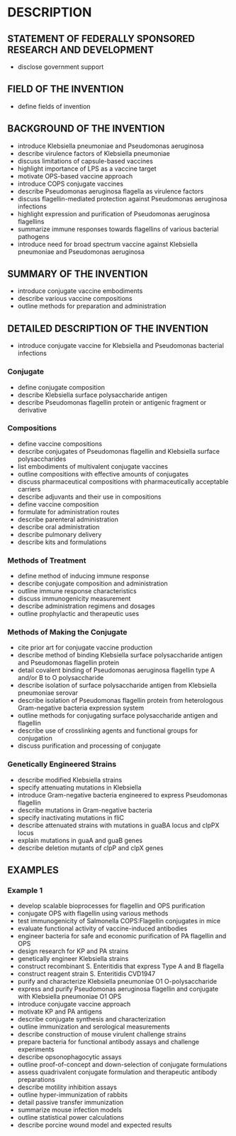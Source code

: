 # DESCRIPTION

## STATEMENT OF FEDERALLY SPONSORED RESEARCH AND DEVELOPMENT

- disclose government support

## FIELD OF THE INVENTION

- define fields of invention

## BACKGROUND OF THE INVENTION

- introduce Klebsiella pneumoniae and Pseudomonas aeruginosa
- describe virulence factors of Klebsiella pneumoniae
- discuss limitations of capsule-based vaccines
- highlight importance of LPS as a vaccine target
- motivate OPS-based vaccine approach
- introduce COPS conjugate vaccines
- describe Pseudomonas aeruginosa flagella as virulence factors
- discuss flagellin-mediated protection against Pseudomonas aeruginosa infections
- highlight expression and purification of Pseudomonas aeruginosa flagellins
- summarize immune responses towards flagellins of various bacterial pathogens
- introduce need for broad spectrum vaccine against Klebsiella pneumoniae and Pseudomonas aeruginosa

## SUMMARY OF THE INVENTION

- introduce conjugate vaccine embodiments
- describe various vaccine compositions
- outline methods for preparation and administration

## DETAILED DESCRIPTION OF THE INVENTION

- introduce conjugate vaccine for Klebsiella and Pseudomonas bacterial infections

### Conjugate

- define conjugate composition
- describe Klebsiella surface polysaccharide antigen
- describe Pseudomonas flagellin protein or antigenic fragment or derivative

### Compositions

- define vaccine compositions
- describe conjugates of Pseudomonas flagellin and Klebsiella surface polysaccharides
- list embodiments of multivalent conjugate vaccines
- outline compositions with effective amounts of conjugates
- discuss pharmaceutical compositions with pharmaceutically acceptable carriers
- describe adjuvants and their use in compositions
- define vaccine composition
- formulate for administration routes
- describe parenteral administration
- describe oral administration
- describe pulmonary delivery
- describe kits and formulations

### Methods of Treatment

- define method of inducing immune response
- describe conjugate composition and administration
- outline immune response characteristics
- discuss immunogenicity measurement
- describe administration regimens and dosages
- outline prophylactic and therapeutic uses

### Methods of Making the Conjugate

- cite prior art for conjugate vaccine production
- describe method of binding Klebsiella surface polysaccharide antigen and Pseudomonas flagellin protein
- detail covalent binding of Pseudomonas aeruginosa flagellin type A and/or B to O polysaccharide
- describe isolation of surface polysaccharide antigen from Klebsiella pneumoniae serovar
- describe isolation of Pseudomonas flagellin protein from heterologous Gram-negative bacteria expression system
- outline methods for conjugating surface polysaccharide antigen and flagellin
- describe use of crosslinking agents and functional groups for conjugation
- discuss purification and processing of conjugate

### Genetically Engineered Strains

- describe modified Klebsiella strains
- specify attenuating mutations in Klebsiella
- introduce Gram-negative bacteria engineered to express Pseudomonas flagellin
- describe mutations in Gram-negative bacteria
- specify inactivating mutations in fliC
- describe attenuated strains with mutations in guaBA locus and clpPX locus
- explain mutations in guaA and guaB genes
- describe deletion mutants of clpP and clpX genes

## EXAMPLES

### Example 1

- develop scalable bioprocesses for flagellin and OPS purification
- conjugate OPS with flagellin using various methods
- test immunogenicity of Salmonella COPS:Flagellin conjugates in mice
- evaluate functional activity of vaccine-induced antibodies
- engineer bacteria for safe and economic purification of PA flagellin and OPS
- design research for KP and PA strains
- genetically engineer Klebsiella strains
- construct recombinant S. Enteritidis that express Type A and B flagella
- construct reagent strain S. Enteritidis CVD1947
- purify and characterize Klebsiella pneumoniae O1 O-polysaccharide
- express and purify Pseudomonas aeruginosa flagellin and conjugate with Klebsiella pneumoniae O1 OPS
- introduce conjugate vaccine approach
- motivate KP and PA antigens
- describe conjugate synthesis and characterization
- outline immunization and serological measurements
- describe construction of mouse virulent challenge strains
- prepare bacteria for functional antibody assays and challenge experiments
- describe opsonophagocytic assays
- outline proof-of-concept and down-selection of conjugate formulations
- assess quadrivalent conjugate formulation and therapeutic antibody preparations
- describe motility inhibition assays
- outline hyper-immunization of rabbits
- detail passive transfer immunization
- summarize mouse infection models
- outline statistical power calculations
- describe porcine wound model and expected results

